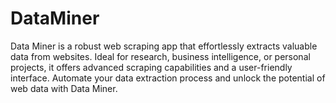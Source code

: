 # DataMiner
Data Miner is a robust web scraping app that effortlessly extracts valuable data from websites. Ideal for research, business intelligence, or personal projects, it offers advanced scraping capabilities and a user-friendly interface. Automate your data extraction process and unlock the potential of web data with Data Miner.
